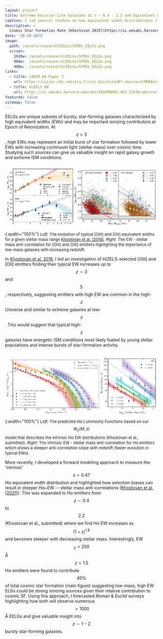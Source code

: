 ```yaml
---
layout: project
title: Extreme Emission Line Galaxies at z ~ 0.4 - 2.2 and Equivalent Width Evolution
caption: I led several studies on how equivalent width distributions (tracers of star formation histories) evolves with redshift and specifically focused on high EW (Extreme Emission Line Galaxy) sources.
description: >
  Cosmic Star Formation Rate [Khostovan 2015](https://ui.adsabs.harvard.edu/abs/2015MNRAS.452.3948K/abstract).
date: '29-10-2023'
image: 
  path: /assets/research/EELGs/SFRDs_EELGs.png
  srcset: 
    1920w: /assets/research/EELGs/SFRDs_EELGs.png
    960w:  /assets/research/EELGs/SFRDs_EELGs.png
    480w:  /assets/research/EELGs/SFRDs_EELGs.png
links:
  - title: LAGER EW Paper I
    url: https://vizier.cds.unistra.fr/viz-bin/VizieR?-source=J/MNRAS/428/1128
  - title: HiZELS EW
    url: https://ui.adsabs.harvard.edu/abs/2016MNRAS.463.2363K/abstract
featured: false
sitemap: false
---
```


EELGs are unique subsets of bursty, star-forming galaxies characterized by high equivalent widths (EWs) and may be important ionizing contributors at Epoch of Reionization. At $$z > 3$$, high EWs may represent an initial burst of star formation followed by lower EWs with increasing continuum light (stellar mass) over cosmic time. Studying such sources can give us valuable insight on rapid galaxy growth and extreme ISM conditions.

![HiZELS_EW](/assets/research/EELGs/HiZELS_EW.png){:width="100%"}
<span style="font-size: small;">*Left:* The evolution of typical [OIII] and [OII] equivalent widths for a given stellar mass range [Khostovan et al. (2016)](https://ui.adsabs.harvard.edu/abs/2016MNRAS.463.2363K/abstract). *Right:* The EW - stellar mass anti-correlation for [OIII] and [OII] emitters highlighting the importance of low-mass galaxies with increasing redshift.</span>


In [Khostovan et al. 2016](https://ui.adsabs.harvard.edu/abs/2016MNRAS.463.2363K/abstract), I led an investigation of HiZELS-selected [OIII] and [OII] emitters finding their typical EW increases up to $$z \sim 3$$ and $$5$$, respectively, suggesting emitters with high EW are common in the high-$$z$$ Universe and similar to extreme galaxies at low-$$z$$. This would suggest that typical high-$$z$$ galaxies have energetic ISM conditions most likely fueled by young stellar populations and intense bursts of star-formation activity. 


![intrinsic_EW](/assets/research/EELGs/intrinsic_EW.png){:width="100%"}
<span style="font-size: small;">*Left:* The predicted H&alpha; Luminosity Functions based on our $$W_0(M,z)$$ model that describes the intrinsic H&alpha; EW distributions (Khostovan et al., submitted). *Right:* The Intrinsic EW - stellar mass anti-correlation for H&alpha; emitters which shows a steeper anti-correlation slope with redshift (faster evolution in typical EWs).</span>

More recently, I developed a forward modeling approach to measure the 'intrinsic' $$z = 0.47$$ H&alpha; equivalent width distribution and highlighted how selection biases can result in steeper H&alpha;~EW -- stellar mass anti-correlations ([Khostovan et al. (2021)](https://vizier.cds.unistra.fr/viz-bin/VizieR?-source=J/MNRAS/428/1128)). This was expanded to H&alpha; emitters from $$z \sim 0.4$$ to $$2.2$$ (Khostovan et al., submitted) where we find H&alpha; EW increases as $$(1+z)^{1.8}$$ and becomes steeper with decreasing stellar mass. Interestingly, EW$$_0 >200$$ &Aring; $$z > 1.5$$ H&alpha; emitters were found to contribute $$40\%$$ of total cosmic star formation (main figure) suggesting low-mass, high EW ELGs could be strong ionizing sources given their relative contribution to cosmic SF. Using this approach, I forecasted *Roman* & *Euclid* surveys highlighting how both will observe numerous $$>1000$$ &Aring; EELGs and give valuable insight into $$z \sim 1 - 2$$ bursty star-forming galaxies.